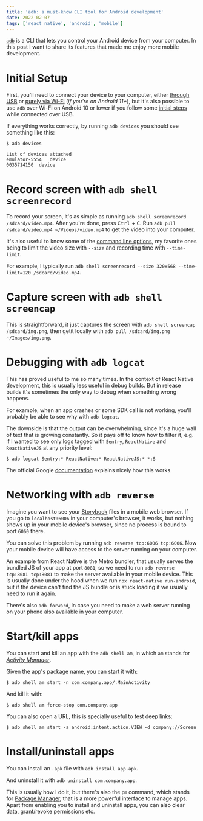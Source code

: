 ```yaml
---
title: 'adb: a must-know CLI tool for Android development'
date: 2022-02-07
tags: ['react native', 'android', 'mobile']
---
```


[`adb`](https://developer.android.com/studio/command-line/adb) is a CLI that
lets you control your Android device from your computer. In this post I want to
share its features that made me enjoy more mobile development.

<!-- more -->

# Initial Setup

First, you'll need to connect your device to your computer, either [through
USB](https://developer.android.com/studio/command-line/adb#Enabling) or [purely
via
Wi-Fi](https://developer.android.com/studio/command-line/adb#connect-to-a-device-over-wi-fi-android-11+)
(*if you're on Android 11+*), but it's also possible to use `adb` over Wi-Fi on
Android 10 or lower if you follow some [initial
steps](https://developer.android.com/studio/command-line/adb#wireless) while
connected over USB.

If everything works correctly, by running `adb devices` you should see
something like this:

```shell-sesson
$ adb devices

List of devices attached
emulator-5554	device
0035714150	device
```

# Record screen with `adb shell screenrecord`

To record your screen, it's as simple as running `adb shell screenrecord
/sdcard/video.mp4`. After you're done, press <kbd>Ctrl</kbd> + <kbd>C</kbd>.
Run `adb pull /sdcard/video.mp4 ~/Videos/video.mp4` to get the video into your
computer.

It's also useful to know some of the [command line
options](https://developer.android.com/studio/command-line/adb#screenrecord),
my favorite ones being to limit the video size with `--size` and recording time
with `--time-limit`.

For example, I typically run `adb shell screenrecord --size 320x568
--time-limit=120 /sdcard/video.mp4`.

# Capture screen with `adb shell screencap`

This is straightforward, it just captures the screen with `adb shell screencap
/sdcard/img.png`, then getit locally with `adb pull /sdcard/img.png
~/Images/img.png`.

# Debugging with `adb logcat`

This has proved useful to me so many times. In the context of React Native
development, this is usually less useful in debug builds. But in release builds
it's sometimes the only way to debug when something wrong happens.

For example, when an app crashes or some SDK call is not working, you'll
probably be able to see why with `adb logcat`.

The downside is that the output can be overwhelming, since it's a huge wall of
text that is growing constantly. So it pays off to know how to filter it, e.g.
if I wanted to see only logs tagged with `Sentry`, `ReactNative` and
`ReactNativeJS` at any priority level:

```shell-sesson
$ adb logcat Sentry:* ReactNative:* ReactNativeJS:* *:S
```

The official Google
[documentation](https://developer.android.com/studio/command-line/logcat#filteringOutput)
explains nicely how this works.

# Networking with `adb reverse`

Imagine you want to see your [Storybook](https://storybook.js.org/) files in a
mobile web browser. If you go to `localhost:6006` in your computer's browser,
it works, but nothing shows up in your mobile device's browser, since no
process is bound to port `6060` there.

You can solve this problem by running `adb reverse tcp:6006 tcp:6006`. Now your
mobile device will have access to the server running on your computer.

An example from React Native is the Metro bundler, that usually serves the
bundled JS of your app at port `8081`, so we need to run `adb reverse tcp:8081
tcp:8081` to make the server available in your mobile device. This is usually
done under the hood when we run `npx react-native run-android`, but if the
device can't find the JS bundle or is stuck loading it we usually need to run
it again.

There's also `adb forward`, in case you need to make a web server running on
your phone also available in your computer.

# Start/kill apps

You can start and kill an app with the `adb shell am`, in which `am` stands for
[*Activity Manager*](https://developer.android.com/studio/command-line/adb#am).

Given the app's package name, you can start it with:

```shell-sesson
$ adb shell am start -n com.company.app/.MainActivity
```

And kill it with:

```shell-sesson
$ adb shell am force-stop com.company.app
```

You can also open a URL, this is specially useful to test deep links:

```shell-sesson
$ adb shell am start -a android.intent.action.VIEW -d company://Screen
```

# Install/uninstall apps

You can install an `.apk` file with `adb install app.apk`.

And uninstall it with `adb uninstall com.company.app`.

This is usually how I do it, but there's also the `pm` command, which stands
for [Package
Manager](https://developer.android.com/studio/command-line/adb#pm), that is a
more powerful interface to manage apps. Apart from enabling you to install and
uninstall apps, you can also clear data, grant/revoke permissions etc.
